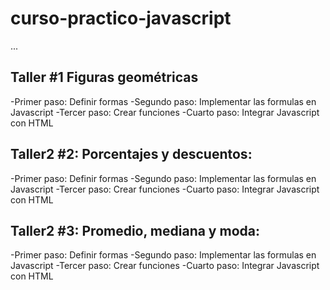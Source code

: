 # curso-practico-javascript

...

## Taller #1 Figuras geométricas

-Primer paso: Definir formas
-Segundo paso: Implementar las formulas en Javascript 
-Tercer paso: Crear funciones
-Cuarto paso: Integrar Javascript con HTML

## Taller2 #2: Porcentajes y descuentos:

-Primer paso: Definir formas
-Segundo paso: Implementar las formulas en Javascript 
-Tercer paso: Crear funciones
-Cuarto paso: Integrar Javascript con HTML

## Taller2 #3: Promedio, mediana y moda:

-Primer paso: Definir formas
-Segundo paso: Implementar las formulas en Javascript 
-Tercer paso: Crear funciones
-Cuarto paso: Integrar Javascript con HTML